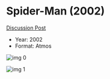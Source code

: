 # Spider-Man (2002)

[Discussion Post](https://www.avsforum.com/threads/bass-eq-for-filtered-movies.2995212/post-57823780)

* Year: 2002
* Format: Atmos

![img 0](https://i.imgur.com/U7KvRR8.jpg)

![img 1](https://i.imgur.com/TYijp9M.jpg)

